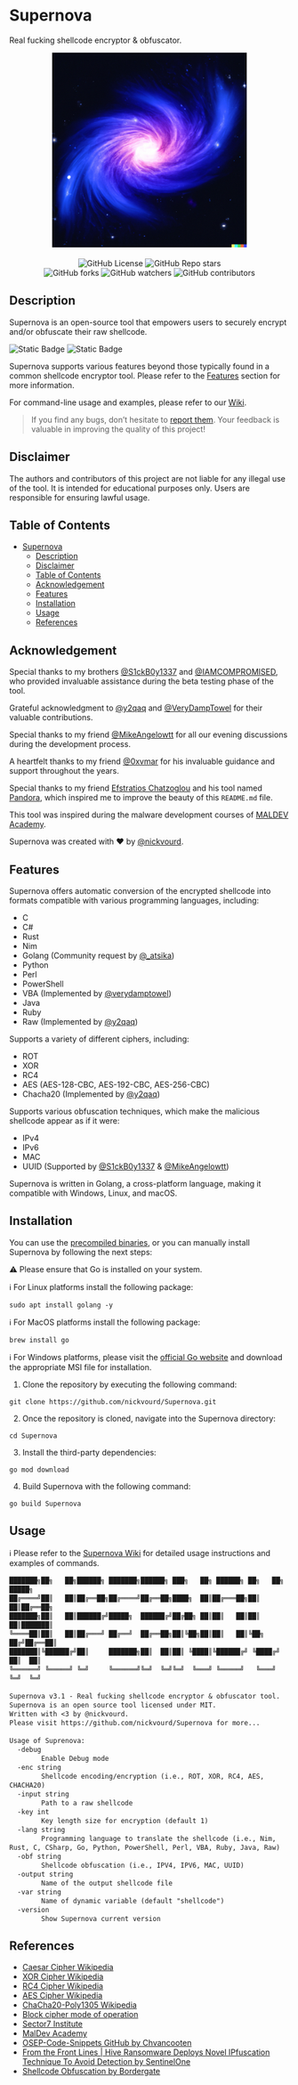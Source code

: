 # Supernova
Real fucking shellcode encryptor & obfuscator.

<p align="center">
  <img width="350" height="350" src="/Pictures/Logo/Supernova-Logo.png"><br /><br />
  <img alt="GitHub License" src="https://img.shields.io/github/license/nickvourd/Supernova?style=social&logo=GitHub&logoColor=purple">
  <img alt="GitHub Repo stars" src="https://img.shields.io/github/stars/nickvourd/Supernova?logoColor=yellow"><br />
  <img alt="GitHub forks" src="https://img.shields.io/github/forks/nickvourd/Supernova?logoColor=red">
  <img alt="GitHub watchers" src="https://img.shields.io/github/watchers/nickvourd/Supernova?logoColor=blue">
  <img alt="GitHub contributors" src="https://img.shields.io/github/contributors/nickvourd/Supernova?style=social&logo=GitHub&logoColor=green">
</p>

## Description

Supernova is an open-source tool that empowers users to securely encrypt and/or obfuscate their raw shellcode. 

![Static Badge](https://img.shields.io/badge/Golang-cyan?style=flat&logoSize=auto)
![Static Badge](https://img.shields.io/badge/Version-3.1%20(Blue%20Moon)-red?link=https%3A%2F%2Fgithub.com%2Fnickvourd%2FSupernova%2Freleases)

Supernova supports various features beyond those typically found in a common shellcode encryptor tool. Please refer to the <a href="#features"> Features</a> section for more information.

For command-line usage and examples, please refer to our [Wiki](https://github.com/nickvourd/Supernova/wiki).

> If you find any bugs, don’t hesitate to [report them](https://github.com/nickvourd/Supernova/issues). Your feedback is valuable in improving the quality of this project!

## Disclaimer

The authors and contributors of this project are not liable for any illegal use of the tool. It is intended for educational purposes only. Users are responsible for ensuring lawful usage.

## Table of Contents

- [Supernova](#supernova)
  - [Description](#description)
  - [Disclaimer](#disclaimer)
  - [Table of Contents](#table-of-contents)
  - [Acknowledgement](#acknowledgement)
  - [Features](#features)
  - [Installation](#installation)
  - [Usage](#usage)
  - [References](#references)

## Acknowledgement

Special thanks to my brothers [@S1ckB0y1337](https://twitter.com/S1ckB0y1337) and [@IAMCOMPROMISED](https://twitter.com/IAMCOMPROMISED), who provided invaluable assistance during the beta testing phase of the tool.

Grateful acknowledgment to [@y2qaq](https://twitter.com/y2qaq) and [@VeryDampTowel](https://twitter.com/VeryDampTowel) for their valuable contributions.

Special thanks to my friend [@MikeAngelowtt](https://twitter.com/MikeAngelowtt) for all our evening discussions during the development process.

A heartfelt thanks to my friend [@0xvmar](https://x.com/0xvm) for his invaluable guidance and support throughout the years.

Special thanks to my friend [Efstratios Chatzoglou](https://www.linkedin.com/in/efstratios-chatzoglou-b2b09616b/) and his tool named [Pandora](https://github.com/efchatz/pandora), which inspired me to improve the beauty of this `README.md` file.

This tool was inspired during the malware development courses of [MALDEV Academy](https://maldevacademy.com).

Supernova was created with :heart: by [@nickvourd](https://twitter.com/nickvourd).

## Features

Supernova offers automatic conversion of the encrypted shellcode into formats compatible with various programming languages, including:
- C
- C#
- Rust
- Nim
- Golang (Community request by [@_atsika](https://twitter.com/_atsika))
- Python
- Perl
- PowerShell
- VBA (Implemented by [@verydamptowel](https://twitter.com/verydamptowel))
- Java
- Ruby
- Raw (Implemented by [@y2qaq](https://twitter.com/y2qaq))

Supports a variety of different ciphers, including:
- ROT
- XOR
- RC4
- AES (AES-128-CBC, AES-192-CBC, AES-256-CBC)
- Chacha20 (Implemented by [@y2qaq](https://twitter.com/y2qaq))

Supports various obfuscation techniques, which make the malicious shellcode appear as if it were:
- IPv4
- IPv6
- MAC
- UUID (Supported by [@S1ckB0y1337](https://twitter.com/S1ckB0y1337) & [@MikeAngelowtt](https://twitter.com/MikeAngelowtt))

Supernova is written in Golang, a cross-platform language, making it compatible with Windows, Linux, and macOS.

## Installation

You can use the [precompiled binaries](https://github.com/nickvourd/Supernova/releases), or you can manually install Supernova by following the next steps:

⚠️ Please ensure that Go is installed on your system.

ℹ️ For Linux platforms install the following package:

```
sudo apt install golang -y
```

ℹ️ For MacOS platforms install the following package:

```
brew install go
```

ℹ️ For Windows platforms, please visit the [official Go website](https://go.dev/dl/) and download the appropriate MSI file for installation.

1) Clone the repository by executing the following command:

```
git clone https://github.com/nickvourd/Supernova.git
```

2) Once the repository is cloned, navigate into the Supernova directory:

```
cd Supernova
```

3) Install the third-party dependencies:

```
go mod download
```

4) Build Supernova with the following command:

```
go build Supernova
```

## Usage

:information_source: Please refer to the [Supernova Wiki](https://github.com/nickvourd/Supernova/wiki) for detailed usage instructions and examples of commands.

```
███████╗██╗   ██╗██████╗ ███████╗██████╗ ███╗   ██╗ ██████╗ ██╗   ██╗ █████╗
██╔════╝██║   ██║██╔══██╗██╔════╝██╔══██╗████╗  ██║██╔═══██╗██║   ██║██╔══██╗
███████╗██║   ██║██████╔╝█████╗  ██████╔╝██╔██╗ ██║██║   ██║██║   ██║███████║
╚════██║██║   ██║██╔═══╝ ██╔══╝  ██╔══██╗██║╚██╗██║██║   ██║╚██╗ ██╔╝██╔══██║
███████║╚██████╔╝██║     ███████╗██║  ██║██║ ╚████║╚██████╔╝ ╚████╔╝ ██║  ██║
╚══════╝ ╚═════╝ ╚═╝     ╚══════╝╚═╝  ╚═╝╚═╝  ╚═══╝ ╚═════╝   ╚═══╝  ╚═╝  ╚═╝

Supernova v3.1 - Real fucking shellcode encryptor & obfuscator tool.
Supernova is an open source tool licensed under MIT.
Written with <3 by @nickvourd.
Please visit https://github.com/nickvourd/Supernova for more...

Usage of Suprenova:
  -debug
        Enable Debug mode
  -enc string
        Shellcode encoding/encryption (i.e., ROT, XOR, RC4, AES, CHACHA20)
  -input string
        Path to a raw shellcode
  -key int
        Key length size for encryption (default 1)
  -lang string
        Programming language to translate the shellcode (i.e., Nim, Rust, C, CSharp, Go, Python, PowerShell, Perl, VBA, Ruby, Java, Raw)
  -obf string
        Shellcode obfuscation (i.e., IPV4, IPV6, MAC, UUID)
  -output string
        Name of the output shellcode file
  -var string
        Name of dynamic variable (default "shellcode")
  -version
        Show Supernova current version
```

## References

- [Caesar Cipher Wikipedia](https://en.wikipedia.org/wiki/Caesar_cipher)
- [XOR Cipher Wikipedia](https://en.wikipedia.org/wiki/XOR_cipher)
- [RC4 Cipher Wikipedia](https://en.wikipedia.org/wiki/RC4)
- [AES Cipher Wikipedia](https://en.wikipedia.org/wiki/Advanced_Encryption_Standard)
- [ChaCha20-Poly1305 Wikipedia](https://en.wikipedia.org/wiki/ChaCha20-Poly1305)
- [Block cipher mode of operation](https://en.wikipedia.org/wiki/Block_cipher_mode_of_operation)
- [Sector7 Institute](https://institute.sektor7.net/)
- [MalDev Academy](https://maldevacademy.com/)
- [OSEP-Code-Snippets GitHub by Chvancooten](https://github.com/chvancooten/OSEP-Code-Snippets)
- [From the Front Lines | Hive Ransomware Deploys Novel IPfuscation Technique To Avoid Detection by SentinelOne](https://www.sentinelone.com/blog/hive-ransomware-deploys-novel-ipfuscation-technique/)
- [Shellcode Obfuscation by Bordergate](https://www.bordergate.co.uk/shellcode-obfuscation/)
